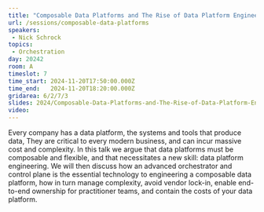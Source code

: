 ```yaml
---
title: "Composable Data Platforms and The Rise of Data Platform Engineering"
url: /sessions/composable-data-platforms
speakers:
 - Nick Schrock
topics: 
 - Orchestration
day: 20242
room: A
timeslot: 7
time_start: 2024-11-20T17:50:00.000Z
time_end:   2024-11-20T18:20:00.000Z
gridarea: 6/2/7/3
slides: 2024/Composable-Data-Platforms-and-The-Rise-of-Data-Platform-Engineering.pdf
video: 
---
```


Every company has a data platform, the systems and tools that produce data, They are critical to every modern business, and can incur massive cost and complexity. In this talk we argue that data platforms must be composable and flexible, and that necessitates a new skill: data platform engineering. We will then discuss how an advanced orchestrator and control plane is the essential technology to engineering a composable data platform, how in turn manage complexity, avoid vendor lock-in, enable end-to-end ownership for practitioner teams, and contain the costs of your data platform.

